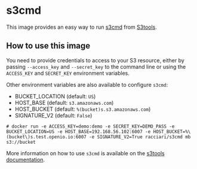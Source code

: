 # s3cmd

This image provides an easy way to run [s3cmd](http://s3tools.org/s3cmd) from [S3tools](http://s3tools.org).

## How to use this image

You need to provide credentials to access to your S3 resource, either by passing `--access_key` and `--secret_key` to the command line or using the `ACCESS_KEY` and `SECRET_KEY` environment variables.

Other environment variables are also available to configure `s3cmd`:
 - BUCKET_LOCATION (default: `US`)
 - HOST_BASE (default: `s3.amazonaws.com`)
 - HOST_BUCKET (default: `%(bucket)s.s3.amazonaws.com`)
 - SIGNATURE_V2 (default: `False`)

```console
# docker run -e ACCESS_KEY=demo:demo -e SECRET_KEY=DEMO_PASS -e BUCKET_LOCATION=US -e HOST_BASE=192.168.56.102:6007 -e HOST_BUCKET=%\(bucket\)s.test.openio.io:6007 -e SIGNATURE_V2=True racciari/s3cmd mb s3://bucket
```

More information on how to use `s3cmd` is available on the [s3tools documentation](http://s3tools.org/usage).

